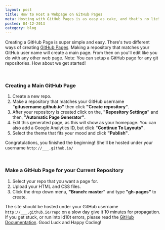 ```yaml
---
layout: post
title: How to Host a Webpage on GitHub Pages
meta: Hosting with GitHub Pages is as easy as cake, and that's no lie! This guide will show you how setting up is a cinch.
posted: 04-12-2013
category: blog
---
```


<p>Creating a GitHub Page is super simple and easy. There's two different ways of creating <a href="http://pages.github.com/">GitHub Pages</a>. Making a repository that matches your GitHub user name will create a main page. From then on you'll edit like you do with any other web page. Note: You can setup a GitHub page for any git repositories. How about we get started!</p>

<br>

<h3>Creating a Main GitHub Page</h3>
<ol>
	<li>Create a new repo.</li>
	<li>Make a repository that matches your GitHub username <b>"gitusername.github.io"</b> then click <b>"Create repository"</b>.</li>
	<li>After your repository is created click on the, <b>"Repository Settings"</b> and then, <b>"Automatic Page Generator"</b>.</li>
	<li>Edit this generated page, as this will show as your homepage. You can also add a Google Analytics ID, but click <b>"Continue To Layouts"</b>.</li>
	<li>Select the theme that fits your mood and click <b>"Publish"</b>.</li>
</ol>

<p>Congratulations, you finished the beginning! She'll be hosted under your username <code>http://___.github.io/</code></p>

<br>

<h3>Make a GitHub Page for your Current Repository</h3>
<ol>
	<li>Select your repo that you want a page for.</li>
	<li>Upload your HTML and CSS files.</li>
	<li>Click the drop down menu, <b>"Branch: master"</b> and type <b>"gh-pages"</b> to create.</li>
</ol>

<p>The site should be hosted under your GitHub username <code>http://___.github.io/repo</code> on a slow day give it 10 minutes for propagation. If you get stuck, or run into id10t errors, please read the <a href="https://help.github.com/categories/20/articles">GitHub Documentation</a>. Good Luck and Happy Coding!</p>